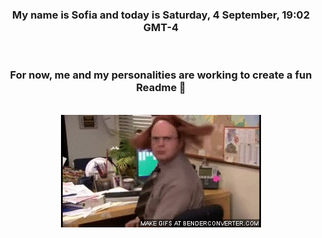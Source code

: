 


<div align="center">
<h3 >My name is Sofia and today is Saturday, 4 September, 19:02 GMT-4</h3><br>
<h3 >For now, me and my personalities are working to create a fun Readme 👋
</h3><br>
<img src='img/dwight.gif' alt='working...'/>
</div>
